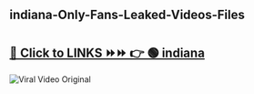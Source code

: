 
 ## indiana-Only-Fans-Leaked-Videos-Files

# <h2><a href="https://mediaupload.pro?indiana">🔗 Click to LINKS ⏩⏩ 👉 🟢 indiana </a></h2>

<a href="https://mediaupload.pro?indiana" rel="nofollow" data-target="animated-image.originalLink"><img src="https://i.ibb.co.com/xMMVF88/686577567.gif" alt="Viral Video Original" style="max-width: 100%; display: inline-block;" data-target="animated-image.originalImage"></a>